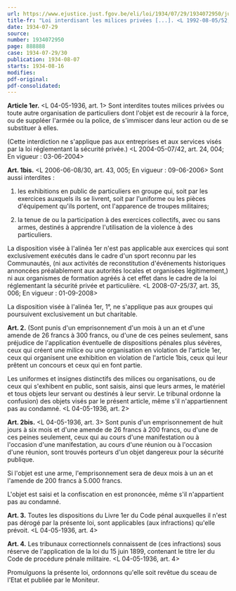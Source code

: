 ```yaml
---
url: https://www.ejustice.just.fgov.be/eli/loi/1934/07/29/1934072950/justel
title-fr: "Loi interdisant les milices privées [...]. <L 1992-08-05/52, art. 58, 003; En vigueur : 01-01-1993> (NOTE : Consultation des versions antérieures à partir du 01-01-1990 et mise à jour au 22-08-2008)."
date: 1934-07-29
source:
number: 1934072950
page: 888888
case: 1934-07-29/30
publication: 1934-08-07
starts: 1934-08-16
modifies:
pdf-original:
pdf-consolidated:
---
```


**Article 1er.** <L 04-05-1936, art. 1> Sont interdites toutes milices privées ou toute autre organisation de particuliers dont l'objet est de recourir à la force, ou de suppléer l'armée ou la police, de s'immiscer dans leur action ou de se substituer à elles.

(Cette interdiction ne s'applique pas aux entreprises et aux services visés par la loi réglementant la sécurité privée.) <L 2004-05-07/42, art. 24, 004;  En vigueur :  03-06-2004>

**Art. 1bis.** <L 2006-06-08/30, art. 43, 005;  En vigueur :  09-06-2006> Sont aussi interdites :

1. les exhibitions en public de particuliers en groupe qui, soit par les exercices auxquels ils se livrent, soit par l'uniforme ou les pièces d'équipement qu'ils portent, ont l'apparence de troupes militaires;

2. la tenue de ou la participation à des exercices collectifs, avec ou sans armes, destinés à apprendre l'utilisation de la violence à des particuliers.

La disposition visée à l'alinéa 1er n'est pas applicable aux exercices qui sont exclusivement exécutés dans le cadre d'un sport reconnu par les Communautés, (ni aux activités de reconstitution d'événements historiques annoncées préalablement aux autorités locales et organisées légitimement,) ni aux organismes de formation agréés à cet effet dans le cadre de la loi réglementant la sécurité privée et particulière. <L 2008-07-25/37, art. 35, 006;  En vigueur :  01-09-2008>

La disposition visée à l'alinéa 1er, 1°, ne s'applique pas aux groupes qui poursuivent exclusivement un but charitable.

**Art. 2.** (Sont punis d'un emprisonnement d'un mois à un an et d'une amende de 26 francs à 300 francs, ou d'une de ces peines seulement, sans préjudice de l'application éventuelle de dispositions pénales plus sévères, ceux qui créent une milice ou une organisation en violation de l'article 1er, ceux qui organisent une exhibition en violation de l'article 1bis, ceux qui leur prêtent un concours et ceux qui en font partie.

Les uniformes et insignes distinctifs des milices ou organisations, ou de ceux qui s'exhibent en public, sont saisis, ainsi que leurs armes, le matériel et tous objets leur servant ou destinés à leur servir. Le tribunal ordonne la confusion) des objets visés par le présent article, même s'il n'appartiennent pas au condamné. <L 04-05-1936, art. 2>

**Art. 2bis.** <L 04-05-1936, art. 3> Sont punis d'un emprisonnement de huit jours à six mois et d'une amende de 26 francs à 200 francs, ou d'une de ces peines seulement, ceux qui au cours d'une manifestation ou à l'occasion d'une manifestation, au cours d'une réunion ou à l'occasion d'une réunion, sont trouvés porteurs d'un objet dangereux pour la sécurité publique.

Si l'objet est une arme, l'emprisonnement sera de deux mois à un an et l'amende de 200 francs à 5.000 francs.

L'objet est saisi et la confiscation en est prononcée, même s'il n'appartient pas au condamné.

**Art. 3.** Toutes les dispositions du Livre 1er du Code pénal auxquelles il n'est pas dérogé par la présente loi, sont applicables (aux infractions) qu'elle prévoit. <L 04-05-1936, art. 4>

**Art. 4.** Les tribunaux correctionnels connaissent de (ces infractions) sous réserve de l'application de la loi du 15 juin 1899, contenant le titre Ier du Code de procédure pénale militaire. <L 04-05-1936, art. 4>

Promulguons la présente loi, ordonnons qu'elle soit revêtue du sceau de l'Etat et publiée par le Moniteur.
